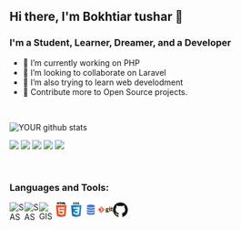 ## Hi there, I'm Bokhtiar tushar 👋

### I'm a Student, Learner, Dreamer, and a Developer

- 🔭 I’m currently working on PHP
- 🌱 I’m looking to collaborate on Laravel
- 👯 I’m also trying to learn web develodment 
- 🥅 Contribute more to Open Source projects.


<br>

![YOUR github stats](https://github-readme-stats.vercel.app/api?username=Bokhtiar)

[<img src="https://img.shields.io/badge/linkedin-%230077B5.svg?&style=for-the-badge&logo=linkedin&logoColor=white" />]("https://www.linkedin.com/in/minhajul-islam-934682168/) 
[<img src = "https://img.shields.io/badge/facebook-%230077B5.svg?&style=for-the-badge&logo">](https://www.facebook.com/profile.php?id=100051076745400) 
[<img src = "https://img.shields.io/badge/kaggle-%230077B5.svg?&style=for-the-badge&logo">](https://www.kaggle.com/minhajgrawhill) 
[<img src = "https://img.shields.io/badge/Researchgate-%230077B5.svg?&style=for-the-badge&logo">](https://www.researchgate.net/profile/Minhajul_Islam11) 
[<img src = "https://img.shields.io/badge/Quora-%230077B5.svg?&style=for-the-badge&logo">](https://www.quora.com/profile/Minhajul-Islam-Akib-1)



<br>

### Languages and Tools:

<img align="left" alt="SAS" width="26px" src="https://pbs.twimg.com/profile_images/1163911054788833282/AcA2LnWL_400x400.jpg" />
<img align="left" alt="SAS" width="26px" src="https://download.logo.wine/logo/Scandinavian_Airlines/Scandinavian_Airlines-Logo.wine.png" />
<img align="left" alt="GIS" width="26px" src="https://upload.wikimedia.org/wikipedia/commons/thumb/d/df/ArcGIS_logo.png/600px-ArcGIS_logo.png" />
<img align="left" alt="HTML5" width="26px" src="https://raw.githubusercontent.com/github/explore/80688e429a7d4ef2fca1e82350fe8e3517d3494d/topics/html/html.png" />
<img align="left" alt="CSS3" width="26px" src="https://raw.githubusercontent.com/github/explore/80688e429a7d4ef2fca1e82350fe8e3517d3494d/topics/css/css.png" />
<img align="left" alt="SQL" width="26px" src="https://raw.githubusercontent.com/github/explore/80688e429a7d4ef2fca1e82350fe8e3517d3494d/topics/sql/sql.png" />
<img align="left" alt="Git" width="26px" src="https://raw.githubusercontent.com/github/explore/80688e429a7d4ef2fca1e82350fe8e3517d3494d/topics/git/git.png" />
<img align="left" alt="GitHub" width="26px" src="https://raw.githubusercontent.com/github/explore/78df643247d429f6cc873026c0622819ad797942/topics/github/github.png" />

<br />
<br />
